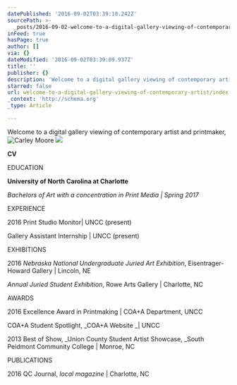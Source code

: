 ```yaml
---
datePublished: '2016-09-02T03:39:10.242Z'
sourcePath: >-
  _posts/2016-09-02-welcome-to-a-digital-gallery-viewing-of-contemporary-artist.md
inFeed: true
hasPage: true
author: []
via: {}
dateModified: '2016-09-02T03:39:09.937Z'
title: ''
publisher: {}
description: 'Welcome to a digital gallery viewing of contemporary artist and printmaker,'
starred: false
url: welcome-to-a-digital-gallery-viewing-of-contemporary-artist/index.html
_context: 'http://schema.org'
_type: Article

---
```

Welcome to a digital gallery viewing of contemporary artist and printmaker,
![Carley Moore](https://s3-us-west-2.amazonaws.com/the-grid-img/p/018243eedbe49037f5e7dd8f42b7c19dc997331b.jpg)
![](https://the-grid-user-content.s3-us-west-2.amazonaws.com/dbb31ece-a629-4f76-a9fd-ea43741e6f08.png)

**CV**

EDUCATION

**University of North Carolina at Charlotte**

_Bachelors of Art with a concentration in Print Media | Spring 2017_

EXPERIENCE

2016 Print Studio Monitor| UNCC (present)

Gallery Assistant Internship | UNCC (present)

EXHIBITIONS

2016 _Nebraska National Undergraduate Juried Art Exhibition_, Eisentrager-Howard Gallery | Lincoln, NE

_Annual Juried Student Exhibition_, Rowe Arts Gallery | Charlotte, NC

AWARDS

2016 Excellence Award in Printmaking | COA+A Department, UNCC

COA+A Student Spotlight, _COA+A Website _| UNCC

2013 Best of Show, _Union County Student Artist Showcase, _South Peidmont Community College | Monroe, NC

PUBLICATIONS

2016 QC Journal, _local magazine_ | Charlotte, NC